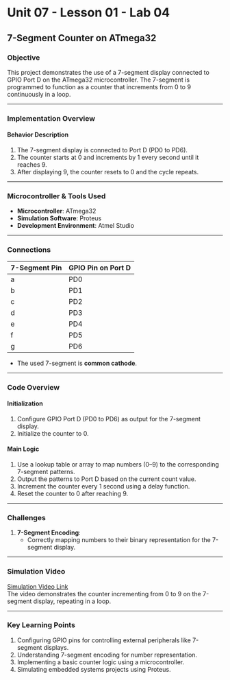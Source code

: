 # Unit 07 - Lesson 01 - Lab 04  

## **7-Segment Counter on ATmega32**  

### **Objective**  
This project demonstrates the use of a 7-segment display connected to GPIO Port D on the ATmega32 microcontroller. The 7-segment is programmed to function as a counter that increments from 0 to 9 continuously in a loop.  

---  

### **Implementation Overview**  

#### **Behavior Description**  
1. The 7-segment display is connected to Port D (PD0 to PD6).  
2. The counter starts at 0 and increments by 1 every second until it reaches 9.  
3. After displaying 9, the counter resets to 0 and the cycle repeats.

---

### **Microcontroller & Tools Used**  
- **Microcontroller**: ATmega32  
- **Simulation Software**: Proteus  
- **Development Environment**: Atmel Studio  

---

### **Connections**  
| 7-Segment Pin | GPIO Pin on Port D |  
|---------------|--------------------|  
| a             | PD0               |  
| b             | PD1               |  
| c             | PD2               |  
| d             | PD3               |  
| e             | PD4               |  
| f             | PD5               |  
| g             | PD6               |  

- The used 7-segment is **common cathode**.  

---  

### **Code Overview**  

#### **Initialization**  
1. Configure GPIO Port D (PD0 to PD6) as output for the 7-segment display.  
2. Initialize the counter to 0.  

#### **Main Logic**  
1. Use a lookup table or array to map numbers (0–9) to the corresponding 7-segment patterns.  
2. Output the patterns to Port D based on the current count value.  
3. Increment the counter every 1 second using a delay function.  
4. Reset the counter to 0 after reaching 9.  

---

### **Challenges**  
1. **7-Segment Encoding**:  
   - Correctly mapping numbers to their binary representation for the 7-segment display. 

---

### **Simulation Video**  
[Simulation Video Link](https://drive.google.com/drive/folders/1aJY1Us4syCwOU1o1B_gbwSFdRqXJWmGT)  
The video demonstrates the counter incrementing from 0 to 9 on the 7-segment display, repeating in a loop.

---

### **Key Learning Points**  
1. Configuring GPIO pins for controlling external peripherals like 7-segment displays.  
2. Understanding 7-segment encoding for number representation.  
3. Implementing a basic counter logic using a microcontroller.  
4. Simulating embedded systems projects using Proteus.  

